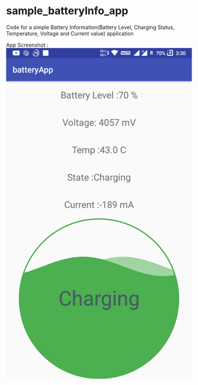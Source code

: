 # sample_batteryInfo_app
Code for a simple Battery Information(Battery Level, Charging Status, Temperature, Voltage and Current value) application

App Screenshot :
![App SSS](app.png)
